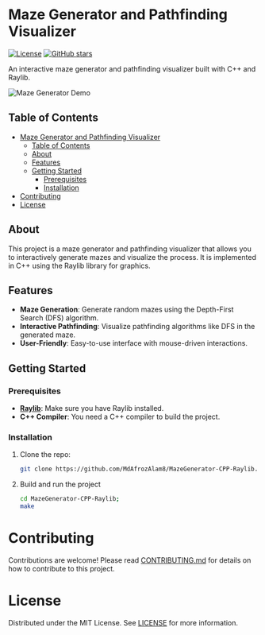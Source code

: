 # Maze Generator and Pathfinding Visualizer

[![License](https://img.shields.io/badge/License-MIT-blue.svg)](LICENSE)
[![GitHub stars](https://img.shields.io/github/stars/MdAfrozAlam8/MazeGenerator-CPP-Raylib.svg?style=flat&label=Star)](https://github.com/YourUsername/YourRepoName/stargazers)

An interactive maze generator and pathfinding visualizer built with C++ and Raylib.

![Maze Generator Demo](demo.gif)

## Table of Contents

- [Maze Generator and Pathfinding Visualizer](#maze-generator-and-pathfinding-visualizer)
  - [Table of Contents](#table-of-contents)
  - [About](#about)
  - [Features](#features)
  - [Getting Started](#getting-started)
    - [Prerequisites](#prerequisites)
    - [Installation](#installation)
- [Contributing](#contributing)
- [License](#license)

## About

This project is a maze generator and pathfinding visualizer that allows you to interactively generate mazes and visualize the process. It is implemented in C++ using the Raylib library for graphics.

## Features

- **Maze Generation**: Generate random mazes using the Depth-First Search (DFS) algorithm.
- **Interactive Pathfinding**: Visualize pathfinding algorithms like DFS in the generated maze.
- **User-Friendly**: Easy-to-use interface with mouse-driven interactions.

## Getting Started

### Prerequisites

- **[Raylib](https://www.raylib.com/)**: Make sure you have Raylib installed.
- **C++ Compiler**: You need a C++ compiler to build the project.

### Installation

1. Clone the repo:

   ```sh
   git clone https://github.com/MdAfrozAlam8/MazeGenerator-CPP-Raylib.git

2. Build and run the project

   ```sh
   cd MazeGenerator-CPP-Raylib;
   make

# Contributing

Contributions are welcome! Please read [CONTRIBUTING.md](./CONTRIBUTING.md) for details on how to contribute to this project.

# License

Distributed under the MIT License. See [LICENSE](./LICENSE) for more information.
